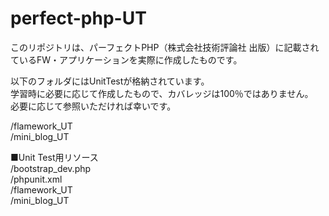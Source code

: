 perfect-php-UT
==============

このリポジトリは、パーフェクトPHP（株式会社技術評論社 出版）に記載されているFW・アプリケーションを実際に作成したものです。  

以下のフォルダにはUnitTestが格納されています。  
学習時に必要に応じて作成したもので、カバレッジは100％ではありません。  
必要に応じて参照いただければ幸いです。  

/flamework_UT  
/mini_blog_UT  


■Unit Test用リソース  
/bootstrap_dev.php  
/phpunit.xml  
/flamework_UT  
/mini_blog_UT  


